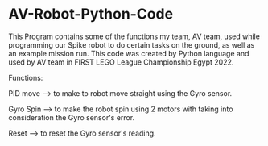 # AV-Robot-Python-Code
This Program contains some of the functions my team, AV team, used while programming our Spike robot to do certain tasks on the ground, as well as an example mission run.
This code was created by Python language and used by AV team in FIRST LEGO League Championship Egypt 2022.

Functions:

PID move --> to make to robot move straight using the Gyro sensor.

Gyro Spin --> to make the robot spin using 2 motors with taking into consideration the Gyro sensor's error.

Reset --> to reset the Gyro sensor's reading.
